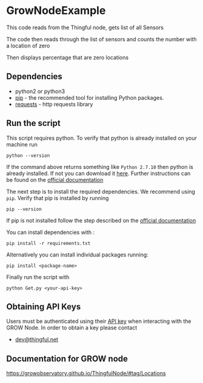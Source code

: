 # GrowNodeExample
This code reads from the Thingful node, gets  list of all Sensors

The code then reads through the list of sensors and counts the number with a location of
zero 

Then displays percentage that are zero locations

## Dependencies 
- python2 or python3
- [pip](https://pip.pypa.io/en/stable/installing/) - the recommended tool for installing Python packages.
- [requests](http://docs.python-requests.org/en/master/) - http requests library

## Run the script
This script requires python.
To verify that python is already installed on your machine run 
```
python --version
```
If the command above returns something like `Python 2.7.10` then python is already installed. If not you can download it [here](https://www.python.org/downloads/).
Further instructions can be found on the [official documentation](http://docs.python-guide.org/en/latest/starting/installation/)

The next step is to install the required dependencies. We recommend using `pip`.
Verify that pip is installed by running 
```
pip --version
```
If pip is not installed follow the step described on the [official documentation](https://packaging.python.org/tutorials/installing-packages/#ensure-you-can-run-pip-from-the-command-line) 

You can install dependencies with :
```
pip install -r requirements.txt
```
Alternatively you can install individual packages running:
```
pip install <package-name>
```

Finally run the script with
```
python Get.py <your-api-key>
```

## Obtaining API Keys
Users must be authenticated using their [API key](https://en.wikipedia.org/wiki/Application_programming_interface_key) when interacting with the GROW Node.
In order to obtain a key please contact
- dev@thingful.net 

## Documentation for GROW node
https://growobservatory.github.io/ThingfulNode/#tag/Locations



